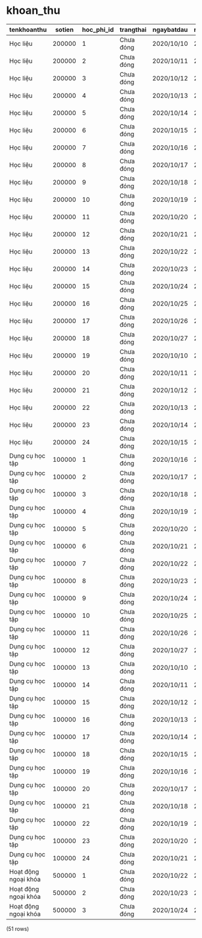 khoan_thu
=========

|         tenkhoanthu          | sotien | hoc_phi_id |  trangthai   | ngaybatdau | ngayketthuc |
|------------------------------|--------|------------|--------------|------------|-------------|
| Học liệu                 | 200000 | 1          | Chưa đóng | 2020/10/10 | 2020/11/10  |
| Học liệu                 | 200000 | 2          | Chưa đóng | 2020/10/11 | 2020/11/11  |
| Học liệu                 | 200000 | 3          | Chưa đóng | 2020/10/12 | 2020/11/12  |
| Học liệu                 | 200000 | 4          | Chưa đóng | 2020/10/13 | 2020/11/13  |
| Học liệu                 | 200000 | 5          | Chưa đóng | 2020/10/14 | 2020/11/14  |
| Học liệu                 | 200000 | 6          | Chưa đóng | 2020/10/15 | 2020/11/15  |
| Học liệu                 | 200000 | 7          | Chưa đóng | 2020/10/16 | 2020/11/16  |
| Học liệu                 | 200000 | 8          | Chưa đóng | 2020/10/17 | 2020/11/17  |
| Học liệu                 | 200000 | 9          | Chưa đóng | 2020/10/18 | 2020/11/18  |
| Học liệu                 | 200000 | 10         | Chưa đóng | 2020/10/19 | 2020/11/19  |
| Học liệu                 | 200000 | 11         | Chưa đóng | 2020/10/20 | 2020/11/20  |
| Học liệu                 | 200000 | 12         | Chưa đóng | 2020/10/21 | 2020/11/21  |
| Học liệu                 | 200000 | 13         | Chưa đóng | 2020/10/22 | 2020/11/22  |
| Học liệu                 | 200000 | 14         | Chưa đóng | 2020/10/23 | 2020/11/23  |
| Học liệu                 | 200000 | 15         | Chưa đóng | 2020/10/24 | 2020/11/24  |
| Học liệu                 | 200000 | 16         | Chưa đóng | 2020/10/25 | 2020/11/25  |
| Học liệu                 | 200000 | 17         | Chưa đóng | 2020/10/26 | 2020/11/26  |
| Học liệu                 | 200000 | 18         | Chưa đóng | 2020/10/27 | 2020/11/27  |
| Học liệu                 | 200000 | 19         | Chưa đóng | 2020/10/10 | 2020/11/28  |
| Học liệu                 | 200000 | 20         | Chưa đóng | 2020/10/11 | 2020/11/29  |
| Học liệu                 | 200000 | 21         | Chưa đóng | 2020/10/12 | 2020/11/10  |
| Học liệu                 | 200000 | 22         | Chưa đóng | 2020/10/13 | 2020/11/11  |
| Học liệu                 | 200000 | 23         | Chưa đóng | 2020/10/14 | 2020/11/12  |
| Học liệu                 | 200000 | 24         | Chưa đóng | 2020/10/15 | 2020/11/13  |
| Dụng cụ học tập      | 100000 | 1          | Chưa đóng | 2020/10/16 | 2020/11/14  |
| Dụng cụ học tập      | 100000 | 2          | Chưa đóng | 2020/10/17 | 2020/11/15  |
| Dụng cụ học tập      | 100000 | 3          | Chưa đóng | 2020/10/18 | 2020/11/16  |
| Dụng cụ học tập      | 100000 | 4          | Chưa đóng | 2020/10/19 | 2020/11/17  |
| Dụng cụ học tập      | 100000 | 5          | Chưa đóng | 2020/10/20 | 2020/11/18  |
| Dụng cụ học tập      | 100000 | 6          | Chưa đóng | 2020/10/21 | 2020/11/19  |
| Dụng cụ học tập      | 100000 | 7          | Chưa đóng | 2020/10/22 | 2020/11/20  |
| Dụng cụ học tập      | 100000 | 8          | Chưa đóng | 2020/10/23 | 2020/11/21  |
| Dụng cụ học tập      | 100000 | 9          | Chưa đóng | 2020/10/24 | 2020/11/22  |
| Dụng cụ học tập      | 100000 | 10         | Chưa đóng | 2020/10/25 | 2020/11/23  |
| Dụng cụ học tập      | 100000 | 11         | Chưa đóng | 2020/10/26 | 2020/11/24  |
| Dụng cụ học tập      | 100000 | 12         | Chưa đóng | 2020/10/27 | 2020/11/25  |
| Dụng cụ học tập      | 100000 | 13         | Chưa đóng | 2020/10/10 | 2020/11/26  |
| Dụng cụ học tập      | 100000 | 14         | Chưa đóng | 2020/10/11 | 2020/11/27  |
| Dụng cụ học tập      | 100000 | 15         | Chưa đóng | 2020/10/12 | 2020/11/28  |
| Dụng cụ học tập      | 100000 | 16         | Chưa đóng | 2020/10/13 | 2020/11/29  |
| Dụng cụ học tập      | 100000 | 17         | Chưa đóng | 2020/10/14 | 2020/11/10  |
| Dụng cụ học tập      | 100000 | 18         | Chưa đóng | 2020/10/15 | 2020/11/11  |
| Dụng cụ học tập      | 100000 | 19         | Chưa đóng | 2020/10/16 | 2020/11/12  |
| Dụng cụ học tập      | 100000 | 20         | Chưa đóng | 2020/10/17 | 2020/11/13  |
| Dụng cụ học tập      | 100000 | 21         | Chưa đóng | 2020/10/18 | 2020/11/14  |
| Dụng cụ học tập      | 100000 | 22         | Chưa đóng | 2020/10/19 | 2020/11/15  |
| Dụng cụ học tập      | 100000 | 23         | Chưa đóng | 2020/10/20 | 2020/11/16  |
| Dụng cụ học tập      | 100000 | 24         | Chưa đóng | 2020/10/21 | 2020/11/17  |
| Hoạt động ngoại khóa | 500000 | 1          | Chưa đóng | 2020/10/22 | 2020/11/18  |
| Hoạt động ngoại khóa | 500000 | 2          | Chưa đóng | 2020/10/23 | 2020/11/19  |
| Hoạt động ngoại khóa | 500000 | 3          | Chưa đóng | 2020/10/24 | 2020/11/20  |
(51 rows)

